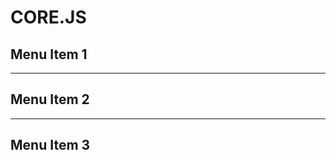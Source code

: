 ﻿CORE.JS
==============

Menu Item 1
------------------

- - -

Menu Item 2
-----------

- - -

Menu Item 3
-------


